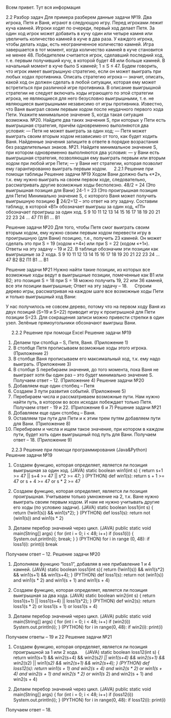 Всем привет. Тут вся информация

2.2 Разбор задач
Для примера разберем данные задачи
№19. 
Два игрока, Петя и Ваня, играют в следующую игру. Перед игроками лежит куча камней. Игроки ходят по очереди, первый ход делает Петя. За один ход игрок может добавить в кучу один или четыре камня или увеличить количество камней в куче в два раза. У каждого игрока, чтобы делать ходы, есть неограниченное количество камней.
Игра завершается в тот момент, когда количество камней в куче становится не менее 48.
Победителем считается игрок, сделавший последний ход, т. е. первым получивший кучу, в которой будет 48 или больше камней.
В начальный момент в куче было S камней; 1 ≤ S ≤ 47.
Будем говорить, что игрок имеет выигрышную стратегию, если он может выиграть при любых ходах противника. Описать стратегию игрока — значит, описать, какой ход он должен сделать в любой ситуации, которая ему может встретиться при различной игре противника. В описание выигрышной стратегии не следует включать ходы играющего по этой стратегии игрока, не являющиеся для него безусловно выигрышными, т. е. не являющиеся выигрышными независимо от игры противника.
Известно, что Ваня выиграл своим первым ходом после неудачного первого хода Пети. Укажите минимальное значение S, когда такая ситуация возможна.
№20.
Найдите два таких значения S, при которых у Пети есть выигрышная стратегия, причём одновременно выполняются два условия:
— Петя не может выиграть за один ход;
— Петя может выиграть своим вторым ходом независимо от того, как будет ходить Ваня.
Найденные значения запишите в ответе в порядке возрастания без разделительных знаков.
№21.
Найдите минимальное значение S, при котором одновременно выполняются два условия:
— у Вани есть выигрышная стратегия, позволяющая ему выиграть первым или вторым ходом при любой игре Пети;
— у Вани нет стратегии, которая позволит ему гарантированно выиграть первым ходом.
 
2.2.1 Решение при помощи таблицы
Решение задачи №19
Ходом Вани должно быть «*2», т.к. ему нужно выиграть на своем первом ходе, следовательно, рассматривать другие возможные ходы бесполезно. 
48/2 = 24 (Это выигрышная позиция для Вани)
24-1 = 23 (Это проигрышная позиция для Пети)
Минимально значение S, с которого Ваня может получить выигрышную позицию  24/2=12 – это ответ на эту задачу.
Составим таблицу, в которой «В1» обозначает выигрыш за один ход, «П1» обозначает проигрыш за один ход.
S	9	10	11	12	13	14	15	16	17	18	19	20	21	22	23	24	…	47
															П1	В1	…	В1

Решение задачи №20
Для того, чтобы Петя смог выиграть своим вторым ходом, ему нужно своим первым ходом перевести игру в проигрышную (для Вани) позицию, т.е., получить 23 камней. Он может сделать это при S = 19 (ходом «+4») или при S = 22 (ходом «+1»). 
Ответы на эту задачу – 19 и 22.
В таблице обозначим эти позиции как выигрышные за 2 хода.
S	9	10	11	12	13	14	15	16	17	18	19	20	21	22	23	24	…	47
											В2			В2	П1	В1	…	В1

Решение задачи №21
Нужно найти такие позиции, из которых все возможные ходы ведут в выигрышные позиции, помеченные как В1 или В2; это позиция S = 18 при S = 18 можно получить 19, 22 или 36 камней, все эти позиции выигрышные; 
Ответ на эту задачу – 18.
 
Строим дерево игры, рассматривая на каждом шаге все возможные ходы Пети и только выигрышный ход Вани:
 
У нас получилось не совсем дерево, потому что на первом ходу Ваня из двух позиций (S=19 и S=22) приводит игру к проигрышной для Пети позиции S=23. Для сокращения записи можно привести стрелки в один узел. Зелёные прямоугольники обозначают выигрыш Вани.


 
2.2.2 Решение при помощи Excel
Решение задачи №19
1.	Делаем три столбца – S, Петя, Ваня. (Приложение 1)
2.	В столбце Петя прописываем возможные ходы этого игрока. (Приложение 2)
3.	В столбце Ваня прописываем его максимальный ход, т.к. ему надо выиграть. (Приложение 3)
4.	В столбце S перебираем значения, до того момента, пока Ваня не выиграет хотя бы один раз – это будет минимально значение S.
Получаем ответ – 12. (Приложение 4)
Решение задачи №20
1.	Добавляем еще один столбец – Петя
2.	Создаем 3 пути развития событий. (Приложение 5)
3.	Перебираем числа и рассматриваем возможные пути. Нам нужно найти путь, в котором во всех исходах побеждает только Петя.
Получаем ответ - 19 и 22. (Приложение 6 и 7)
Решение задачи №21
1.	Добавляем еще один столбец – Ваня.
2.	Оставляем три пути для Пети и к этим трем путям добавляем пути для Вани. (Приложение 8)
3.	Перебираем и числа и ищем такое значение, при котором в каждом пути, будет хоть один выигрышный под путь для Вани.
Получаем ответ – 18. (Приложение 9)

 
2.2.3 Решение при помощи программирования (Java&Python)
Решение задачи №19
1.	Создаем функцию, которая определяет, является ли позиция выигрышная за один ход.
(JAVA)
static boolean win1(int s) {
  return s+1 >= 47 || s+4 >= 47 || s*2 >= 47;
}
(PYTHON) 
def win1(s):
    return s + 1 >= 47 or s + 4 >= 47 or s * 2 >= 47

2.	Создаем функцию, которая определяет, является ли позиция проигрышная. Учитываем только умножение на 2, т.к. Ване нужно выиграть своим первым ходом. И нам не нужно учитывать другие его ходы (по условию задачи).
(JAVA)
static boolean loss1(int s) {
 return (!win1(s)) && win1(s*2);
}
(PYTHON) 
def loss1(s):
    return not (win1(s)) and win1(s * 2)

3.	Делаем перебор значений через цикл.
(JAVA)
public static void main(String[] args) {
 for (int i = 0; i < 48; i++) 
    if (loss1(i)) {
      System.out.println(i);
      break;
    }
}
(PYTHON)
for i in range (0, 48):
    if loss1(i):
        print(i)
        break

Получаем ответ – 12.
Решение задачи №20
1.	Дополняем функцию “loss1”, добавляя в нее прибавление 1 и 4 камней.
(JAVA)
static boolean loss1(int s){
 return (!win1(s)) && win1(s*2) && win1(s+1) && win1(s+4);
}
(PYTHON)
def loss1(s):
    return not (win1(s)) and win1(s * 2) and win1(s + 1) and win1(s + 4)

2.	Создаем функцию, которая определяет, является ли позиция выигрышная за два хода.
(JAVA)
static boolean win2(int s) {
  return loss1(s+1) || loss1(s+4) || loss1(s*2);
}
(PYTHON)
def win2(s):
    return loss1(s * 2) or loss1(s + 1) or loss1(s + 4)

3.	Делаем перебор значений через цикл.
(JAVA)
public static void main(String[] args) {
  for (int i = 0; i < 48; i++) 
    if (win2(i)) 
      System.out.println(i);
}
(PYTHON)
for i in range(0, 48):
    if win2(i):
        print(i)

Получаем ответы – 19 и 22
Решение задачи №21
1.	Создаем функцию, которая определяет, является ли позиция проигрышной за 1 или 2 хода.
 
(JAVA)
static boolean loss12(int s) {
      return win1(s+1) && win2(s+4) && win2(s*2) ||
          win1(s+4) && win2(s+1) && win2(s*2) ||
          win1(s*2) && win2(s+1) && win2(s+4);
}
(PYTHON)
def loss12(s):
    return win1(s + 1) and win2(s + 4) and win2(s * 2) or win1(s + 4) and win2(s + 1) and win2(s * 2) or win1(s* 2) and win2(s + 1) and win2(s + 4)

2.	Делаем перебор значений через цикл.
(JAVA)
public static void main(String[] args) {
  for (int i = 0; i < 48; i++) 
    if (loss12(i))
      System.out.println(i);
}
(PYTHON)
for i in range(0, 48):
    if loss12(i):
        print(i)

Получаем ответ – 18.
 

